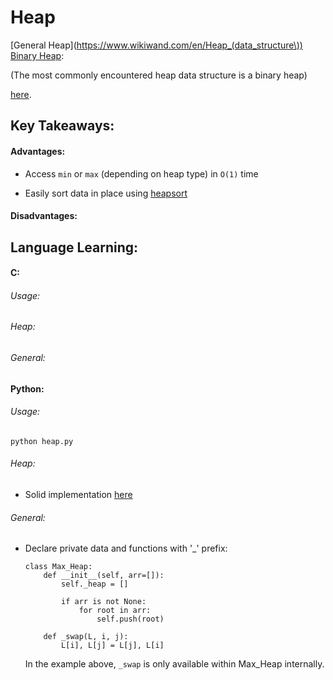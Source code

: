 # Heap

[General Heap](https://www.wikiwand.com/en/Heap_(data_structure\))
[Binary Heap](https://www.wikiwand.com/en/Binary_heap):

(The most commonly encountered heap data structure is a binary heap)

[here](https://www.geeksforgeeks.org/data-structures/linked-list/).

## Key Takeaways:

#### Advantages:

- Access `min` or `max` (depending on heap type) in `O(1)` time

- Easily sort data in place using [heapsort](TODO)


#### Disadvantages:


## Language Learning:

#### C:

###### Usage:

###### Heap:

###### General:

#### Python:

###### Usage:

`python heap.py`

###### Heap:

- Solid implementation [here](https://www.pythonpool.com/max-heap-python/)

###### General:

- Declare private data and functions with '\_' prefix:
    ```
    class Max_Heap:
		def __init__(self, arr=[]):
			self._heap = []
			
			if arr is not None:
				for root in arr:
					self.push(root)

		def _swap(L, i, j):
			L[i], L[j] = L[j], L[i]
	```
    
    In the example above, `_swap` is only available within Max_Heap internally.

